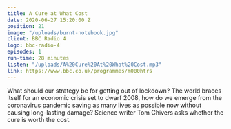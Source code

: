 ```yaml
---
title: A Cure at What Cost
date: 2020-06-27 15:20:00 Z
position: 21
image: "/uploads/burnt-notebook.jpg"
client: BBC Radio 4
logo: bbc-radio-4
episodes: 1
run-time: 28 minutes
listen: "/uploads/A%20Cure%20At%20What%20Cost.mp3"
link: https://www.bbc.co.uk/programmes/m000htrs
---
```


What should our strategy be for getting out of lockdown? The world braces itself for an economic crisis set to dwarf 2008, how do we emerge from the coronavirus pandemic saving as many lives as possible now without causing long-lasting damage? Science writer Tom Chivers asks whether the cure is worth the cost.